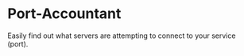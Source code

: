 Port-Accountant
===============

Easily find out what servers are attempting to connect to your service (port).
